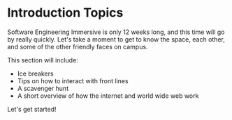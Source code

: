 # Introduction Topics

Software Engineering Immersive is only 12 weeks long, and this time will go by really quickly. Let's take a moment to get to know the space, each other, and some of the other friendly faces on campus.

This section will include:

* Ice breakers
* Tips on how to interact with front lines
* A scavenger hunt
* A short overview of how the internet and world wide web work


Let's get started!
